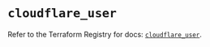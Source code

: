 # `cloudflare_user`

Refer to the Terraform Registry for docs: [`cloudflare_user`](https://registry.terraform.io/providers/cloudflare/cloudflare/5.9.0/docs/resources/user).
